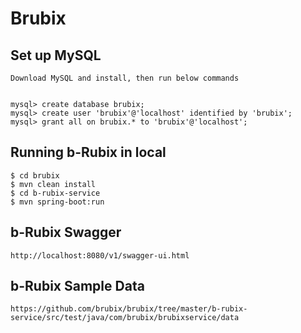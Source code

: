 # Brubix

## Set up MySQL ##

    Download MySQL and install, then run below commands
         
    
    mysql> create database brubix;
    mysql> create user 'brubix'@'localhost' identified by 'brubix';
    mysql> grant all on brubix.* to 'brubix'@'localhost';    

## Running b-Rubix in local ##
    $ cd brubix
    $ mvn clean install
    $ cd b-rubix-service
    $ mvn spring-boot:run

## b-Rubix Swagger ##  
    http://localhost:8080/v1/swagger-ui.html
    
## b-Rubix Sample Data ##
    https://github.com/brubix/brubix/tree/master/b-rubix-service/src/test/java/com/brubix/brubixservice/data
      
  
    